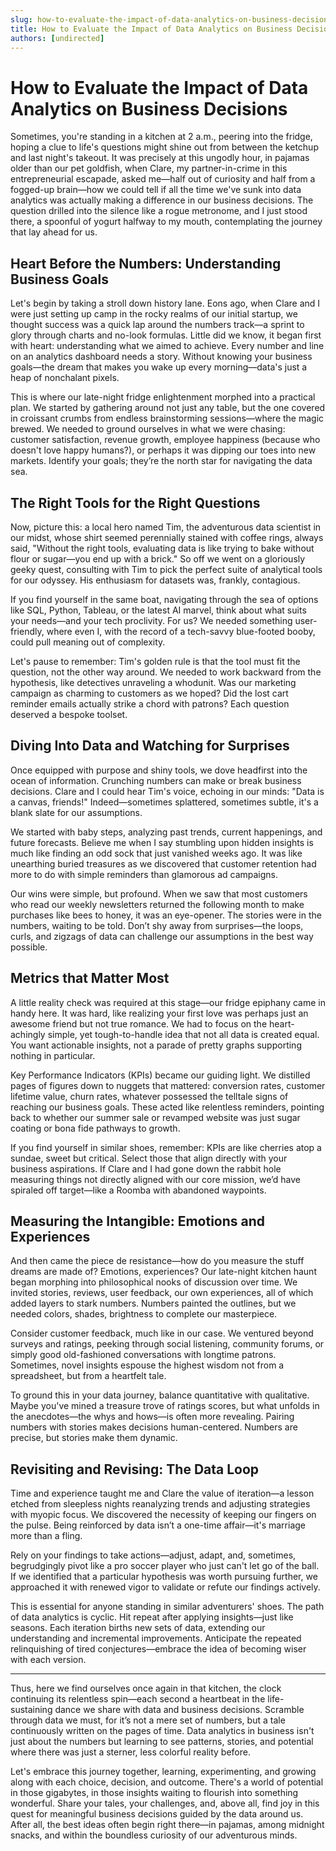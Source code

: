 ```yaml
---
slug: how-to-evaluate-the-impact-of-data-analytics-on-business-decisions
title: How to Evaluate the Impact of Data Analytics on Business Decisions
authors: [undirected]
---
```



# How to Evaluate the Impact of Data Analytics on Business Decisions

Sometimes, you're standing in a kitchen at 2 a.m., peering into the fridge, hoping a clue to life's questions might shine out from between the ketchup and last night's takeout. It was precisely at this ungodly hour, in pajamas older than our pet goldfish, when Clare, my partner-in-crime in this entrepreneurial escapade, asked me—half out of curiosity and half from a fogged-up brain—how we could tell if all the time we've sunk into data analytics was actually making a difference in our business decisions. The question drilled into the silence like a rogue metronome, and I just stood there, a spoonful of yogurt halfway to my mouth, contemplating the journey that lay ahead for us.

## Heart Before the Numbers: Understanding Business Goals

Let's begin by taking a stroll down history lane. Eons ago, when Clare and I were just setting up camp in the rocky realms of our initial startup, we thought success was a quick lap around the numbers track—a sprint to glory through charts and no-look formulas. Little did we know, it began first with heart: understanding what we aimed to achieve. Every number and line on an analytics dashboard needs a story. Without knowing your business goals—the dream that makes you wake up every morning—data's just a heap of nonchalant pixels.

This is where our late-night fridge enlightenment morphed into a practical plan. We started by gathering around not just any table, but the one covered in croissant crumbs from endless brainstorming sessions—where the magic brewed. We needed to ground ourselves in what we were chasing: customer satisfaction, revenue growth, employee happiness (because who doesn't love happy humans?), or perhaps it was dipping our toes into new markets. Identify your goals; they’re the north star for navigating the data sea.

## The Right Tools for the Right Questions

Now, picture this: a local hero named Tim, the adventurous data scientist in our midst, whose shirt seemed perennially stained with coffee rings, always said, "Without the right tools, evaluating data is like trying to bake without flour or sugar—you end up with a brick." So off we went on a gloriously geeky quest, consulting with Tim to pick the perfect suite of analytical tools for our odyssey. His enthusiasm for datasets was, frankly, contagious.

If you find yourself in the same boat, navigating through the sea of options like SQL, Python, Tableau, or the latest AI marvel, think about what suits your needs—and your tech proclivity. For us? We needed something user-friendly, where even I, with the record of a tech-savvy blue-footed booby, could pull meaning out of complexity.

Let's pause to remember: Tim's golden rule is that the tool must fit the question, not the other way around. We needed to work backward from the hypothesis, like detectives unraveling a whodunit. Was our marketing campaign as charming to customers as we hoped? Did the lost cart reminder emails actually strike a chord with patrons? Each question deserved a bespoke toolset.

## Diving Into Data and Watching for Surprises

Once equipped with purpose and shiny tools, we dove headfirst into the ocean of information. Crunching numbers can make or break business decisions. Clare and I could hear Tim's voice, echoing in our minds: "Data is a canvas, friends!" Indeed—sometimes splattered, sometimes subtle, it's a blank slate for our assumptions. 

We started with baby steps, analyzing past trends, current happenings, and future forecasts. Believe me when I say stumbling upon hidden insights is much like finding an odd sock that just vanished weeks ago. It was like unearthing buried treasures as we discovered that customer retention had more to do with simple reminders than glamorous ad campaigns.

Our wins were simple, but profound. When we saw that most customers who read our weekly newsletters returned the following month to make purchases like bees to honey, it was an eye-opener. The stories were in the numbers, waiting to be told. Don’t shy away from surprises—the loops, curls, and zigzags of data can challenge our assumptions in the best way possible.

## Metrics that Matter Most

A little reality check was required at this stage—our fridge epiphany came in handy here. It was hard, like realizing your first love was perhaps just an awesome friend but not true romance. We had to focus on the heart-achingly simple, yet tough-to-handle idea that not all data is created equal. You want actionable insights, not a parade of pretty graphs supporting nothing in particular.

Key Performance Indicators (KPIs) became our guiding light. We distilled pages of figures down to nuggets that mattered: conversion rates, customer lifetime value, churn rates, whatever possessed the telltale signs of reaching our business goals. These acted like relentless reminders, pointing back to whether our summer sale or revamped website was just sugar coating or bona fide pathways to growth.

If you find yourself in similar shoes, remember: KPIs are like cherries atop a sundae, sweet but critical. Select those that align directly with your business aspirations. If Clare and I had gone down the rabbit hole measuring things not directly aligned with our core mission, we’d have spiraled off target—like a Roomba with abandoned waypoints.

## Measuring the Intangible: Emotions and Experiences

And then came the piece de resistance—how do you measure the stuff dreams are made of? Emotions, experiences? Our late-night kitchen haunt began morphing into philosophical nooks of discussion over time. We invited stories, reviews, user feedback, our own experiences, all of which added layers to stark numbers. Numbers painted the outlines, but we needed colors, shades, brightness to complete our masterpiece.

Consider customer feedback, much like in our case. We ventured beyond surveys and ratings, peeking through social listening, community forums, or simply good old-fashioned conversations with longtime patrons. Sometimes, novel insights espouse the highest wisdom not from a spreadsheet, but from a heartfelt tale.

To ground this in your data journey, balance quantitative with qualitative. Maybe you've mined a treasure trove of ratings scores, but what unfolds in the anecdotes—the whys and hows—is often more revealing. Pairing numbers with stories makes decisions human-centered. Numbers are precise, but stories make them dynamic.

## Revisiting and Revising: The Data Loop

Time and experience taught me and Clare the value of iteration—a lesson etched from sleepless nights reanalyzing trends and adjusting strategies with myopic focus. We discovered the necessity of keeping our fingers on the pulse. Being reinforced by data isn’t a one-time affair—it's marriage more than a fling.

Rely on your findings to take actions—adjust, adapt, and, sometimes, begrudgingly pivot like a pro soccer player who just can't let go of the ball. If we identified that a particular hypothesis was worth pursuing further, we approached it with renewed vigor to validate or refute our findings actively.

This is essential for anyone standing in similar adventurers' shoes. The path of data analytics is cyclic. Hit repeat after applying insights—just like seasons. Each iteration births new sets of data, extending our understanding and incremental improvements. Anticipate the repeated relinquishing of tired conjectures—embrace the idea of becoming wiser with each version.

---

Thus, here we find ourselves once again in that kitchen, the clock continuing its relentless spin—each second a heartbeat in the life-sustaining dance we share with data and business decisions. Scramble through data we must, for it’s not a mere set of numbers, but a tale continuously written on the pages of time. Data analytics in business isn't just about the numbers but learning to see patterns, stories, and potential where there was just a sterner, less colorful reality before. 

Let's embrace this journey together, learning, experimenting, and growing along with each choice, decision, and outcome. There's a world of potential in those gigabytes, in those insights waiting to flourish into something wonderful. Share your tales, your challenges, and, above all, find joy in this quest for meaningful business decisions guided by the data around us. After all, the best ideas often begin right there—in pajamas, among midnight snacks, and within the boundless curiosity of our adventurous minds.